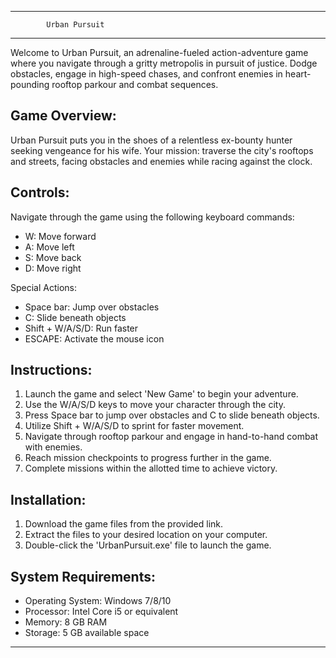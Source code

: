 --------------------------------------
            Urban Pursuit            
--------------------------------------

Welcome to Urban Pursuit, an adrenaline-fueled action-adventure game where you navigate through a gritty metropolis in pursuit of justice. Dodge obstacles, engage in high-speed chases, and confront enemies in heart-pounding rooftop parkour and combat sequences.

Game Overview:
----------------
Urban Pursuit puts you in the shoes of a relentless ex-bounty hunter seeking vengeance for his wife. Your mission: traverse the city's rooftops and streets, facing obstacles and enemies while racing against the clock.

Controls:
----------
Navigate through the game using the following keyboard commands:
- W: Move forward
- A: Move left
- S: Move back
- D: Move right

Special Actions:
- Space bar: Jump over obstacles
- C: Slide beneath objects
- Shift + W/A/S/D: Run faster
- ESCAPE: Activate the mouse icon

Instructions:
---------------
1. Launch the game and select 'New Game' to begin your adventure.
2. Use the W/A/S/D keys to move your character through the city.
3. Press Space bar to jump over obstacles and C to slide beneath objects.
4. Utilize Shift + W/A/S/D to sprint for faster movement.
5. Navigate through rooftop parkour and engage in hand-to-hand combat with enemies.
6. Reach mission checkpoints to progress further in the game.
7. Complete missions within the allotted time to achieve victory.

Installation:
---------------
1. Download the game files from the provided link.
2. Extract the files to your desired location on your computer.
3. Double-click the 'UrbanPursuit.exe' file to launch the game.

System Requirements:
----------------------
- Operating System: Windows 7/8/10
- Processor: Intel Core i5 or equivalent
- Memory: 8 GB RAM
- Storage: 5 GB available space

-----------
